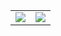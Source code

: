 <table align="center">
  <tr>
    <td>
      <img src="https://github-readme-stats.vercel.app/api?username=sdanialraza&bg_color=00000000&hide_border=true&icon_color=4F8CC9&show_icons=true&text_color=ffffff&title_color=ffffff" />
    </td>
    <td>
      <img src="https://github-readme-stats.vercel.app/api/top-langs/?username=sdanialraza&bg_color=00000000&count_private=true&hide_border=true&layout=compact&text_color=ffffff&title_color=ffffff" />
    </td>
  </tr>
</table>
